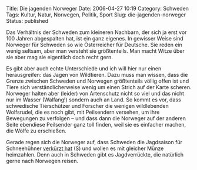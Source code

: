 Title: Die jagenden Norweger
Date: 2006-04-27 10:19
Category: Schweden
Tags: Kultur, Natur, Norwegen, Politik, Sport
Slug: die-jagenden-norweger
Status: published

Das Verhältnis der Schweden zum kleineren Nachbarn, der sich ja erst vor
100 Jahren abgespalten hat, ist ein ganz eigenes. In gewisser Weise sind
Norweger für Schweden so wie Österreicher für Deutsche. Sie reden ein
wenig seltsam, aber man versteht sie größtenteils. Man macht Witze über
sie aber mag sie eigentlich doch recht gern.

Es gibt aber auch echte Unterschiede und ich will hier nur einen
herausgreifen: das Jagen von Wildtieren. Dazu muss man wissen, dass die
Grenze zwischen Schweden und Norwegen größtenteils völlig offen ist und
Tiere sich verständlicherweise wenig um einen Strich auf der Karte
scheren. Norweger halten aber (leider) von Artenschutz nicht so viel und
das nicht nur im Wasser (Walfang!) sondern auch an Land. So kommt es
vor, dass schwedische Tierschützer und Forscher die wenigen wildlebenden
Wolfsrudel, die es noch gibt, mit Peilsendern versehen, um ihre
Bewegungen zu verfolgen – und dass dann die Norweger auf der anderen
Seite ebendiese Peilsender ganz toll finden, weil sie es einfacher
machen, die Wölfe zu erschießen.

Gerade regen sich die Norweger auf, dass Schweden die Jagdsaison für
Schneehühner [verkürzt
hat](http://www.svd.se/dynamiskt/inrikes/did_12491958.asp) (S) und
wollen es mit gleicher Münze heimzahlen. Denn auch in Schweden gibt es
Jagdverrückte, die natürlich gerne nach Norwegen reisen.

